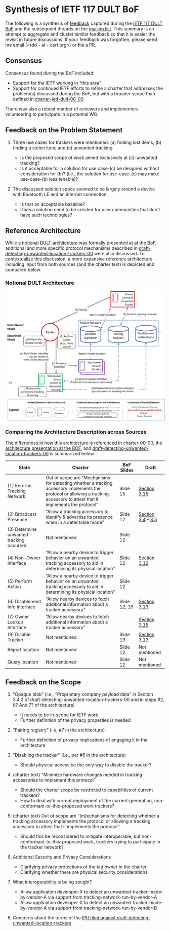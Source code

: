 # Synthesis of IETF 117 DULT BoF

The following is a synthesis of [feedback](https://notes.ietf.org/notes-ietf-117-dult) captured during the [IETF 117 DULT BoF](https://datatracker.ietf.org/meeting/117/session/dult) and the subsequent threads on the [mailing list](https://mailarchive.ietf.org/arch/browse/unwanted-trackers/).  This summary is an attempt to aggregate and cluster similar feedback so that it is easier the revisit in future discussions.  If your feedback was forgotten, please send me email (<rdd - at - cert.org>) or file a PR.

## Consensus

Consensus found during the BoF included:

* Support for the IETF working in "this area"
* Support for continued IETF efforts to refine a charter that addresses the problem(s) discussed during the BoF, but with a broader scope than defined in [charter-ietf-dult-00-00](https://datatracker.ietf.org/doc/charter-ietf-dult/)

There was also a robust number of reviewers and implementers volunteering to participate in a potential WG.

## Feedback on the Problem Statement

1. Three use cases for trackers were mentioned: (a) finding lost items; (b) finding a stolen item; and (c) unwanted tracking.  
   - Is the proposed scope of work aimed exclusively at (c)-unwanted tracking?
   - Is it acceptable for a solution for use case-(c) be designed without consideration for (b)?  (i.e., the solution for use-case-(c) may make use-case-(b) less tenable)?

2. The discussed solution space seemed to be largely around a device with Bluetooth LE and an internet connection.
   - Is that an acceptable baseline?
   - Does a solution need to be created for user communities that don't have such technologies?

## Reference Architecture

While a [notional DULT architecture](https://datatracker.ietf.org/meeting/117/materials/slides-117-dult-detecting-unwanted-location-trackers-rev-e-00) was formally presented at at the BoF, additional and more specific protocol mechanisms described in [draft-detecting-unwanted-location-trackers-00](https://datatracker.ietf.org/doc/html/draft-detecting-unwanted-location-trackers-00) were also discussed.  To contextualize this discussion, a more expansive reference architecture including input from both sources (and the charter text) is depicted and compared below.

### Notional DULT Architecture
![](https://github.com/rdanyliw/ietf-dult/blob/b3cd784970ced33c9c7de1870bd2de5824df2672/dult-architecture.jpg)

### Comparing the Architecture Description across Sources
The differences in how this architecture is referenced in [charter-00-00](https://datatracker.ietf.org/doc/charter-ietf-dult/), the [architecture presentation at the BOF](https://datatracker.ietf.org/meeting/117/materials/slides-117-dult-detecting-unwanted-location-trackers-rev-e-00), and [draft-detecting-unwanted-location-trackers-00](https://datatracker.ietf.org/doc/html/draft-detecting-unwanted-location-trackers-00) is summarized below.

| State                                    | Charter                                                                                                                                                                                  | BoF Slides   | Draft             |
|------------------------------------------|------------------------------------------------------------------------------------------------------------------------------------------------------------------------------------------|--------------|-------------------|
| (1) Enroll in Tracking Network           |     Out of scope are   “Mechanisms for detecting whether a tracking accessory implements the   protocol or allowing a tracking accessory to attest that it implements the   protocol”    | Slide 15     | [Section 3.15](https://datatracker.ietf.org/doc/html/draft-detecting-unwanted-location-trackers-00#section-3.15)      |
| (2) Broadcast Presence                   | “Allow a tracking accessory to identify & advertise its presence when in a detectable mode”                                                                                              | Slide 12     | [Section 3.4](https://datatracker.ietf.org/doc/html/draft-detecting-unwanted-location-trackers-00#section-3.4) – [3.5](https://datatracker.ietf.org/doc/html/draft-detecting-unwanted-location-trackers-00#section-3.5) |
| (3) Determine unwanted tracking occurred | Not mentioned                                                                                                                                                                            | Slide 12     |                   |
| (4) Non-Owner Interface                  | “Allow a nearby device to trigger behavior on an unwanted tracking accessory to aid in determining its physical location”                                                                | Slide 12     | [Section 3.12](https://datatracker.ietf.org/doc/html/draft-detecting-unwanted-location-trackers-00#section-3.12)      |
| (5) Perform Action                       | “Allow a nearby device to trigger behavior on an unwanted tracking accessory to aid in determining its physical location”                                                                | Slide 12     |                   |
| (6) Disablement Info Interface           | “Allow nearby devices to fetch additional information about a tracker accessory”                                                                                                         | Slide 12, 19 | [Section 3.13](https://datatracker.ietf.org/doc/html/draft-detecting-unwanted-location-trackers-00#section-3.13)      |
| (7) Owner Lookup Interface               | “Allow nearby devices to fetch additional information about a tracker accessory”                                                                                                         |              | [Section 3.15](https://datatracker.ietf.org/doc/html/draft-detecting-unwanted-location-trackers-00#section-3.15)      |
| (8) Disable Tracker                      | Not mentioned                                                                                                                                                                            | Slide 19     | [Section 3.13](https://datatracker.ietf.org/doc/html/draft-detecting-unwanted-location-trackers-00#section-3.13)      |
| Report location                          | Not mentioned                                                                                                                                                                            | Slide 12     | Not mentioned     |
| Query location                           | Not mentioned                                                                                                                                                                            | Slide 12     | Not mentioned     |                                                                                                                                                                                   |            |              |

## Feedback on the Scope

1. “Opaque blob” (i.e., “Proprietary company payload data” in Section 3.4.2 of draft-detecting-unwanted-location-trackers-00 and in steps #2, 6? And 7? of the architecture)
   - It needs to be in-scope for IETF work
   - Further definition of the privacy properties is needed

2. “Pairing registry” (i.e, #7 in the architecture)

   - Further definition of privacy implications of engaging it in the architecture

3. “Disabling the tracker” (i.e., per #5 in the architecture)

   - Should physical access be the only way to disable the tracker?

4. (charter text) “Minimize hardware changes needed in tracking accessories to implement this protocol”

   - Should the charter scope be restricted to capabilities of current trackers?
   - How to deal with current deployment of the current-generation, non-conformant-to-this-proposed work trackers? 

5. (charter text) Out of scope are “[m]echanisms for detecting whether a tracking accessory implements the protocol or allowing a tracking accessory to attest that it implements the protocol”

   - Should this be reconsidered to mitigate interoperable, but non-conformant-to-this-proposed work, trackers trying to participate in the tracker network?

6. Additional Security and Privacy Considerations

   - Clarifying privacy protections of the tag owner in the charter
   - Clarifying whether there are physical security considerations

7. What interoperability is being sought?

   - Allow application developer-X to detect an unwanted-tracker-made-by-vendor-A via support from tracking-network-run-by-vendor-A
   - Allow application developer-X to detect an unwanted-tracker-made-by-vendor-A via support from tracking-network-run-by-vendor-B 

8. Concerns about the terms of the [IPR filed against draft-detecting-unwanted-location-trackers](https://datatracker.ietf.org/ipr/search/?submit=draft&id=draft-detecting-unwanted-location-trackers)
